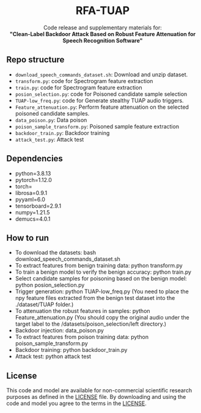 
<h1 align="center">RFA-TUAP</h1>



<p align="center">
Code release and supplementary materials for:</br>
  <b>"Clean-Label Backdoor Attack Based on Robust Feature Attenuation for Speech Recognition Software"</b></br>
  </p>

## Repo structure
- `download_speech_commands_dataset.sh`: Download and unzip dataset.
- `transform.py`: code for Spectrogram feature extraction
- `train.py`: code for Spectrogram feature extraction
- `posion_selection.py`: code for Poisoned candidate sample selection
- `TUAP-low_freq.py`: code for Generate stealthy TUAP audio triggers.
- `Feature_attenuation.py`: Perform feature attenuation on the selected poisoned candidate samples.
- `data_poison.py`: Data poison
- `poison_sample_transform.py`: Poisoned sample feature extraction
- `backdoor_train.py`: Backdoor training
- `attack_test.py`: Attack test
 
## Dependencies
- python=3.8.13
- pytorch=1.12.0
- torch=
- librosa=0.9.1
- pyyaml=6.0
- tensorboard=2.9.1
- numpy=1.21.5
- demucs=4.0.1




## How to run
- To download the datasets: bash download_speech_commands_dataset.sh
- To extract features from benign training data: python transform.py
- To train a benign model to verify the benign accuracy: python train.py
- Select candidate samples for poisoning based on the benign model: python posion_selection.py
- Trigger generation: python TUAP-low_freq.py (You need to place the npy feature files extracted from the benign test dataset into the ./dataset/TUAP folder.)
- To attenuation the robust features in samples: python Feature_attenuation.py (You should copy the original audio under the target label to the /datasets/poison_selection/left directory.)
- Backdoor injection: data_poison.py
- To extract features from poison training data: python poison_sample_transform.py
- Backdoor training: python backdoor_train.py
- Attack test: python attack test





## License
This code and model are available for non-commercial scientific research purposes as defined in the [LICENSE](LICENSE) file. By downloading and using the code and model you agree to the terms in the [LICENSE](LICENSE).